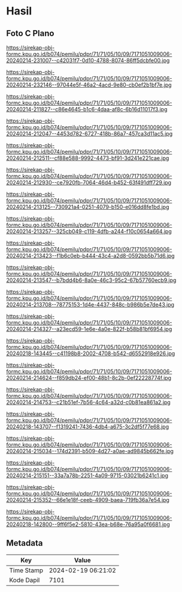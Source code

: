 # Hasil

## Foto C Plano

https://sirekap-obj-formc.kpu.go.id/b074/pemilu/pdpr/71/71/05/10/09/7171051009006-20240214-231007--c42031f7-0d10-4788-8074-86ff5dcbfe00.jpg

https://sirekap-obj-formc.kpu.go.id/b074/pemilu/pdpr/71/71/05/10/09/7171051009006-20240214-232146--97044e5f-46a2-4acd-9e80-cb0ef2b1bf7e.jpg

https://sirekap-obj-formc.kpu.go.id/b074/pemilu/pdpr/71/71/05/10/09/7171051009006-20240214-211827--c86e4645-b1c6-4daa-af8c-6b16d11017f3.jpg

https://sirekap-obj-formc.kpu.go.id/b074/pemilu/pdpr/71/71/05/10/09/7171051009006-20240214-212047--4453d782-6727-418b-86a7-457ca3d11ac5.jpg

https://sirekap-obj-formc.kpu.go.id/b074/pemilu/pdpr/71/71/05/10/09/7171051009006-20240214-212511--cf88e588-9992-4473-bf91-3d241e221cae.jpg

https://sirekap-obj-formc.kpu.go.id/b074/pemilu/pdpr/71/71/05/10/09/7171051009006-20240214-212930--ce7920fb-7064-46d4-b452-63f491dff729.jpg

https://sirekap-obj-formc.kpu.go.id/b074/pemilu/pdpr/71/71/05/10/09/7171051009006-20240214-213125--730921a4-0251-4079-b150-e016dd8fe1bd.jpg

https://sirekap-obj-formc.kpu.go.id/b074/pemilu/pdpr/71/71/05/10/09/7171051009006-20240214-213257--325cb049-c119-4dfb-a244-f10c0654a664.jpg

https://sirekap-obj-formc.kpu.go.id/b074/pemilu/pdpr/71/71/05/10/09/7171051009006-20240214-213423--f1b6c0eb-b444-43c4-a2d8-0592bb5b71d6.jpg

https://sirekap-obj-formc.kpu.go.id/b074/pemilu/pdpr/71/71/05/10/09/7171051009006-20240214-213547--b7bdd4b6-8a0e-46c3-95c2-67b57760ecb9.jpg

https://sirekap-obj-formc.kpu.go.id/b074/pemilu/pdpr/71/71/05/10/09/7171051009006-20240214-213708--78775153-1d4e-4437-848c-b986b5e7de43.jpg

https://sirekap-obj-formc.kpu.go.id/b074/pemilu/pdpr/71/71/05/10/09/7171051009006-20240214-214327--a23ecd59-1e6e-4a0e-822f-b58b81bf6954.jpg

https://sirekap-obj-formc.kpu.go.id/b074/pemilu/pdpr/71/71/05/10/09/7171051009006-20240218-143445--c41198b8-2002-4708-b542-d6552918e926.jpg

https://sirekap-obj-formc.kpu.go.id/b074/pemilu/pdpr/71/71/05/10/09/7171051009006-20240214-214624--f859db24-ef00-48b1-8c2b-0ef22228774f.jpg

https://sirekap-obj-formc.kpu.go.id/b074/pemilu/pdpr/71/71/05/10/09/7171051009006-20240214-214753--c21b51ef-7b56-4c64-a32d-c0b81ea861a2.jpg

https://sirekap-obj-formc.kpu.go.id/b074/pemilu/pdpr/71/71/05/10/09/7171051009006-20240218-143707--f1319241-7436-4db4-a675-3c2df5f77e68.jpg

https://sirekap-obj-formc.kpu.go.id/b074/pemilu/pdpr/71/71/05/10/09/7171051009006-20240214-215034--174d2391-b509-4d27-a0ae-ad9845b662fe.jpg

https://sirekap-obj-formc.kpu.go.id/b074/pemilu/pdpr/71/71/05/10/09/7171051009006-20240214-215151--33a7a78b-2251-4a09-9715-03021b6241c1.jpg

https://sirekap-obj-formc.kpu.go.id/b074/pemilu/pdpr/71/71/05/10/09/7171051009006-20240214-215352--66e1e18f-ceeb-4909-baea-719fb36a7e54.jpg

https://sirekap-obj-formc.kpu.go.id/b074/pemilu/pdpr/71/71/05/10/09/7171051009006-20240218-142800--9ff6f5e2-5810-43ea-b68e-76a95a0f6681.jpg


## Metadata

| Key        | Value               |
| ---------- | ------------------- |
| Time Stamp | 2024-02-19 06:21:02 |
| Kode Dapil | 7101                |



